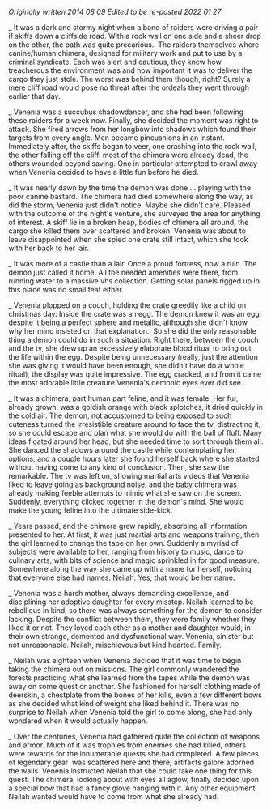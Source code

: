 *Originally written 2014 08 09*
*Edited to be re-posted 2022 01 27*

_ It was a dark and stormy night when a band of raiders were driving a pair if skiffs down a cliffside road. With a rock wall on one side and a sheer drop on the other, the path was quite precarious.  The raiders themselves where canine/human chimera, designed for military work and put to use by a criminal syndicate. Each was alert and cautious, they knew how treacherous the environment was and how important it was to deliver the cargo they just stole. The worst was behind them though, right? Surely a mere cliff road would pose no threat after the ordeals they went through earlier that day.

_ Venenia was a succubus shadowdancer, and she had been following these raiders for a week now. Finally, she decided the moment was right to attack. She fired arrows from her longbow into shadows which found their targets from every angle. Men became pincushions in an instant. Immediately after, the skiffs began to veer, one crashing into the rock wall, the other falling off the cliff. most of the chimera were already dead, the others wounded beyond saving. One in particular attempted to crawl away when Venenia decided to have a little fun before he died.

_ It was nearly dawn by the time the demon was done ... playing with the poor canine bastard. The chimera had died somewhere along the way, as did the storm, Venenia just didn't notice. Maybe she didn't care. Pleased with the outcome of the night's venture, she surveyed the area for anything of interest. A skiff lie in a broken heap, bodies of chimera all around, the cargo she killed them over scattered and broken. Venenia was about to leave disappointed when she spied one crate still intact, which she took with her back to her lair.

_ It was more of a castle than a lair. Once a proud fortress, now a ruin. The demon just called it home. All the needed amenities were there, from running water to a massive vhs collection. Getting solar panels rigged up in this place was no small feat either.

_ Venenia plopped on a couch, holding the crate greedily like a child on christmas day. Inside the crate was an egg. The demon knew it was an egg, despite it being a perfect sphere and metallic, although she didn't know why her mind insisted on that explanation.  So she did the only reasonable thing a demon could do in such a situation. Right there, between the couch and the tv, she drew up an excessively elaborate blood ritual to bring out the life within the egg. Despite being unnecessary (really, just the attention she was giving it would have been enough, she didn't have do a whole ritual), the display was quite impressive. The egg cracked, and from it came the most adorable little creature Venenia's demonic eyes ever did see.

_ It was a chimera, part human part feline, and it was female. Her fur, already grown, was a goldish orange with black splotches, it dried quickly in the cold air. The demon, not accustomed to being exposed to such cuteness turned the irresistible creature around to face the tv, distracting it, so she could escape and plan what she would do with the ball of fluff. Many ideas floated around her head, but she needed time to sort through them all. She danced the shadows around the castle while contemplating her options, and a couple hours later she found herself back where she started without having come to any kind of conclusion. Then, she saw the remarkable. The tv was left on, showing martial arts videos that Venenia liked to leave going as background noise, and the baby chimera was already making feeble attempts to mimic what she saw on the screen. Suddenly, everything clicked together in the demon's mind. She would make the young feline into the ultimate side-kick.

_ Years passed, and the chimera grew rapidly, absorbing all information presented to her. At first, it was just martial arts and weapons training, then the girl learned to change the tape on her own. Suddenly a myriad of subjects were available to her, ranging from history to music, dance to culinary arts, with bits of science and magic sprinkled in for good measure. Somewhere along the way she came up with a name for herself, noticing that everyone else had names. Neilah. Yes, that would be her name.

_ Venenia was a harsh mother, always demanding excellence, and disciplining her adoptive daughter for every misstep. Neilah learned to be rebellious in kind, so there was always something for the demon to consider lacking. Despite the conflict between them, they were family whether they liked it or not. They loved each other as a mother and daughter would, in their own strange, demented and dysfunctional way. Venenia, sinister but not unreasonable. Neilah, mischievous but kind hearted. Family.

_ Neilah was eighteen when Venenia decided that it was time to begin taking the chimera out on missions. The girl commonly wandered the forests practicing what she learned from the tapes while the demon was away on some quest or another. She fashioned for herself clothing made of deerskin, a chestplate from the bones of her kills, even a few different bows as she decided what kind of weight she liked behind it. There was no surprise to Neilah when Venenia told the girl to come along, she had only wondered when it would actually happen.

_ Over the centuries, Venenia had gathered quite the collection of weapons and armor. Much of it was trophies from enemies she had killed, others were rewards for the innumerable quests she had completed. A few pieces of legendary gear  was scattered here and there, artifacts galore adorned the walls. Venenia instructed Neilah that she could take one thing for this quest. The chimera, looking about with eyes all aglow, finally decided upon a special bow that had a fancy glove hanging with it. Any other equipment Neilah wanted would have to come from what she already had.
